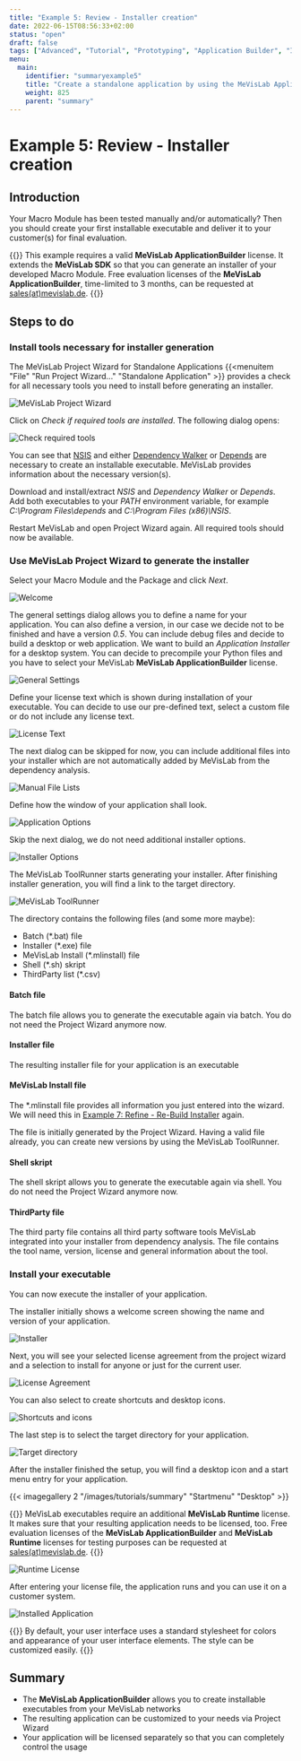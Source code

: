 ```yaml
---
title: "Example 5: Review - Installer creation"
date: 2022-06-15T08:56:33+02:00
status: "open"
draft: false
tags: ["Advanced", "Tutorial", "Prototyping", "Application Builder", "Installer"]
menu: 
  main:
    identifier: "summaryexample5"
    title: "Create a standalone application by using the MeVisLab ApplicationBuilder and install the application on another system."
    weight: 825
    parent: "summary"
---
```

# Example 5: Review - Installer creation
## Introduction
Your Macro Module has been tested manually and/or automatically? Then you should create your first installable executable and deliver it to your customer(s) for final evaluation.

{{<alert class="warning" caption="Licensing">}}
This example requires a valid **MeVisLab ApplicationBuilder** license. It extends the **MeVisLab SDK** so that you can generate an installer of your developed Macro Module.
Free evaluation licenses of the **MeVisLab ApplicationBuilder**, time-limited to 3 months, can be requested at [sales(at)mevislab.de](mailto://sales@mevislab.de).
{{</alert>}}

## Steps to do
### Install tools necessary for installer generation
The MeVisLab Project Wizard for Standalone Applications {{<menuitem "File" "Run Project Wizard..." "Standalone Application" >}} provides a check for all necessary tools you need to install before generating an installer.

![MeVisLab Project Wizard](/images/tutorials/summary/Example5_1.png "MeVisLab Project Wizard")

Click on *Check if required tools are installed*. The following dialog opens:

![Check required tools](/images/tutorials/summary/Example5_2.png "Check required tools")

You can see that [NSIS](https://nsis.sourceforge.io/Download) and either [Dependency Walker](http://www.dependencywalker.com/) or [Depends]() are necessary to create an installable executable. MeVisLab provides information about the necessary version(s).

Download and install/extract *NSIS* and *Dependency Walker* or *Depends*. Add both executables to your *PATH* environment variable, for example *C:\Program Files\depends* and *C:\Program Files (x86)\NSIS*.

Restart MeVisLab and open Project Wizard again. All required tools should now be available.

### Use MeVisLab Project Wizard to generate the installer
Select your Macro Module and the Package and click *Next*.

![Welcome](/images/tutorials/summary/Example5_3.png "Welcome")

The general settings dialog allows you to define a name for your application. You can also define a version, in our case we decide not to be finished and have a version *0.5*. You can include debug files and decide to build a desktop or web application. We want to build an *Application Installer* for a desktop system. You can decide to precompile your Python files and you have to select your MeVisLab **MeVisLab ApplicationBuilder** license.

![General Settings](/images/tutorials/summary/Example5_4.png "General Settings")

Define your license text which is shown during installation of your executable. You can decide to use our pre-defined text, select a custom file or do not include any license text.

![License Text](/images/tutorials/summary/Example5_5.png "License Text")

The next dialog can be skipped for now, you can include additional files into your installer which are not automatically added by MeVisLab from the dependency analysis.

![Manual File Lists](/images/tutorials/summary/Example5_6.png "Manual File Lists")

Define how the window of your application shall look.

![Application Options](/images/tutorials/summary/Example5_7.png "Application Options")

Skip the next dialog, we do not need additional installer options.

![Installer Options](/images/tutorials/summary/Example5_8.png "Installer Options")

The MeVisLab ToolRunner starts generating your installer. After finishing installer generation, you will find a link to the target directory.

![MeVisLab ToolRunner](/images/tutorials/summary/Example5_9.png "MeVisLab ToolRunner")

The directory contains the following files (and some more maybe):
* Batch (*.bat) file
* Installer (*.exe) file
* MeVisLab Install (*.mlinstall) file
* Shell (*.sh) skript
* ThirdParty list (*.csv)

#### Batch file
The batch file allows you to generate the executable again via batch. You do not need the Project Wizard anymore now.
#### Installer file
The resulting installer file for your application is an executable
#### MeVisLab Install file
The *.mlinstall file provides all information you just entered into the wizard. We will need this in [Example 7: Refine - Re-Build Installer](/tutorials/summary/summary7/) again.

The file is initially generated by the Project Wizard. Having a valid file already, you can create new versions by using the MeVisLab ToolRunner.
#### Shell skript
The shell skript allows you to generate the executable again via shell. You do not need the Project Wizard anymore now.
#### ThirdParty file
The third party file contains all third party software tools MeVisLab integrated into your installer from dependency analysis. The file contains the tool name, version, license and general information about the tool.

### Install your executable
You can now execute the installer of your application.

The installer initially shows a welcome screen showing the name and version of your application.

![Installer](/images/tutorials/summary/Example5_10.png "Installer")

Next, you will see your selected license agreement from the project wizard and a selection to install for anyone or just for the current user.

![License Agreement](/images/tutorials/summary/Example5_11.png "License Agreement")

You can also select to create shortcuts and desktop icons.

![Shortcuts and icons](/images/tutorials/summary/Example5_12.png "Shortcuts and icons")

The last step is to select the target directory for your application. 

![Target directory](/images/tutorials/summary/Example5_13.png "Target directory")

After the installer finished the setup, you will find a desktop icon and a start menu entry for your application.

{{< imagegallery 2 "/images/tutorials/summary" "Startmenu" "Desktop" >}}

{{<alert class="warning" caption="Licensing">}}
MeVisLab executables require an additional **MeVisLab Runtime** license. It makes sure that your resulting application needs to be licensed, too.
Free evaluation licenses of the **MeVisLab ApplicationBuilder** and **MeVisLab Runtime** licenses for testing purposes can be requested at [sales(at)mevislab.de](mailto://sales@mevislab.de).
{{</alert>}}

![Runtime License](/images/tutorials/summary/Example5_14.png "Runtime License")

After entering your license file, the application runs and you can use it on a customer system.

![Installed Application](/images/tutorials/summary/Example5_15.png "Installed Application")

{{<alert class="info" caption="Info">}}
By default, your user interface uses a standard stylesheet for colors and appearance of your user interface elements. The style can be customized easily.
{{</alert>}}

## Summary
* The **MeVisLab ApplicationBuilder** allows you to create installable executables from your MeVisLab networks
* The resulting application can be customized to your needs via Project Wizard
* Your application will be licensed separately so that you can completely control the usage
